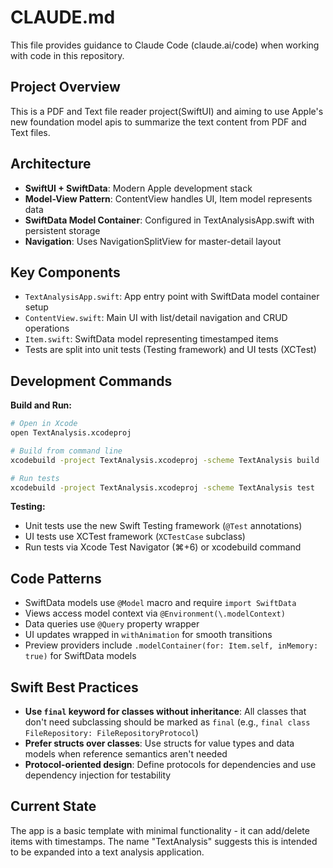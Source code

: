 # CLAUDE.md

This file provides guidance to Claude Code (claude.ai/code) when working with code in this repository.

## Project Overview

This is a PDF and Text file reader project(SwiftUI) and aiming to use Apple's new foundation model apis to summarize the text content from PDF and Text files.

## Architecture

- **SwiftUI + SwiftData**: Modern Apple development stack
- **Model-View Pattern**: ContentView handles UI, Item model represents data
- **SwiftData Model Container**: Configured in TextAnalysisApp.swift with persistent storage
- **Navigation**: Uses NavigationSplitView for master-detail layout

## Key Components

- `TextAnalysisApp.swift`: App entry point with SwiftData model container setup
- `ContentView.swift`: Main UI with list/detail navigation and CRUD operations
- `Item.swift`: SwiftData model representing timestamped items
- Tests are split into unit tests (Testing framework) and UI tests (XCTest)

## Development Commands

**Build and Run:**
```bash
# Open in Xcode
open TextAnalysis.xcodeproj

# Build from command line
xcodebuild -project TextAnalysis.xcodeproj -scheme TextAnalysis build

# Run tests
xcodebuild -project TextAnalysis.xcodeproj -scheme TextAnalysis test
```

**Testing:**
- Unit tests use the new Swift Testing framework (`@Test` annotations)
- UI tests use XCTest framework (`XCTestCase` subclass)
- Run tests via Xcode Test Navigator (⌘+6) or xcodebuild command

## Code Patterns

- SwiftData models use `@Model` macro and require `import SwiftData`
- Views access model context via `@Environment(\.modelContext)`
- Data queries use `@Query` property wrapper
- UI updates wrapped in `withAnimation` for smooth transitions
- Preview providers include `.modelContainer(for: Item.self, inMemory: true)` for SwiftData models

## Swift Best Practices

- **Use `final` keyword for classes without inheritance**: All classes that don't need subclassing should be marked as `final` (e.g., `final class FileRepository: FileRepositoryProtocol`)
- **Prefer structs over classes**: Use structs for value types and data models when reference semantics aren't needed
- **Protocol-oriented design**: Define protocols for dependencies and use dependency injection for testability

## Current State

The app is a basic template with minimal functionality - it can add/delete items with timestamps. The name "TextAnalysis" suggests this is intended to be expanded into a text analysis application.
